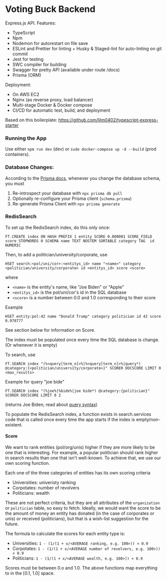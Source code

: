 # Voting Buck Backend

Express.js API. Features:

- TypeScript
- Npm
- Nodemon for autorestart on file save
- ESLint and Prettier for linting + Husky & Staged-lint for auto-linting on git commit
- Jest for testing
- SWC compiler for building
- Swagger for pretty API (available under route /docs)
- Prisma (ORM)

Deployment:

- On AWS EC2
- Nginx (as reverse proxy, load balancer)
- Multi-stage Docker & Docker compose
- CI/CD for automatic test, build, and deployment

Based on this boilerplate: https://github.com/ljlm0402/typescript-express-starter

### Running the App

Use either `npm run dev` (dev) or `sudo docker-compose up -d --build` (prod containers).

### Database Changes:

According to the [Prisma docs](https://www.prisma.io/docs/getting-started/setup-prisma/add-to-existing-project/relational-databases/next-steps-typescript-postgres), whenever you change the database schema, you must

1.  Re-introspect your database with `npx prisma db pull`
2.  Optionally re-configure your Prisma client (`schema.prisma`)
3.  Re-generate Prisma Client with `npx prisma generate`

### RedisSearch

To set up the RedisSearch index, do this only once:

    FT.CREATE index ON HASH PREFIX 1 entity SCORE 0.000001 SCORE_FIELD score STOPWORDS 0 SCHEMA name TEXT NOSTEM SORTABLE category TAG  id NUMERIC

Then, to add a politician/university/corporate, use

    HSET search:<pol/uni/cor>:<entitys_id> name "<name>" category <politician/university/corporate> id <entitys_id> score <score>

where

- `<name>` is the entity's name, like "Joe Biden" or "Apple"
- `<entitys_id>` is the pol/uni/cor's id in the SQL database
- `<score>` is a number between 0.0 and 1.0 corresponding to their score

Example

    HSET entity:pol:42 name "Donald Trump" category politician id 42 score 0.978777

See section below for information on Score.

The index must be populated once every time the SQL database is change. (Or whenever it is empty)

To search, use

    FT.SEARCH index "(%<query[term_n]>%|%<query[term_n]>%|query*) @category:{<politician/university/corporate>}" SCORER DOCSCORE LIMIT 0 <max_results>

Example for query "joe bide"

    FT.SEARCH index "(%joe%|%bide%|joe bide*) @category:{politician}" SCORER DOCSCORE LIMIT 0 2

(returns Joe Biden; read about [query syntax](https://oss.redis.com/redisearch/Query_Syntax))

To populate the RedisSearch index, a function exists in search.services code that is called once every time the app starts if the index is empty/non-existent.

#### Score

We want to rank entities (pol/org/unis) higher if they are more likely to be one that is interesting. For example, a popular politician should rank higher in search results than one that isn't well-known. To achieve that, we use our own scoring function.

Each one of the three categories of entities has its own scoring criteria

- Universities: univeristy ranking
- Corpotates: number of revolvers
- Politicians: wealth

These are not perfect criteria, but they are all attributes of the `organization` or `politician` table, so easy to fetch. Ideally, we would want the score to be the amount of money an entity has donated (in the case of corporates or unis) or received (politicians), but that is a wish-list suggestion for the future.

The formula to calculate the scores for each entity type is:

- Universities: `1 - (1/(1 + x/<AVERAGE ranking, e.g. 100>)) × 0.9`
- Corpotates: `1 - (1/(1 + x/<AVERAGE number of revolvers, e.g. 100>)) × 0.9`
- Politicians: `1 - (1/(1 + x/<AVERAGE wealth, e.g. 100>)) × 0.9`

Scores must be between 0.o and 1.0. The above functions map everything to in the [0.1, 1.0] space.
